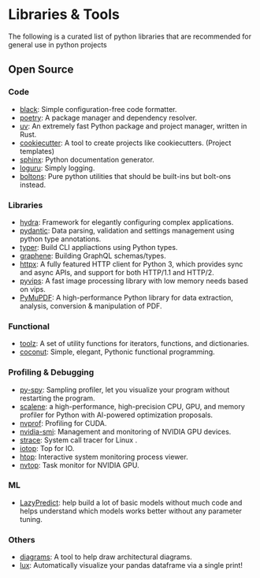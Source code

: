 # Libraries & Tools

The following is a curated list of python libraries that are recommended for 
general use in python projects

## Open Source

### Code
- [black]: Simple configuration-free code formatter.
- [poetry]: A package manager and dependency resolver.
- [uv]: An extremely fast Python package and project manager, written in Rust.
- [cookiecutter]: A tool to create projects like cookiecutters. (Project templates)
- [sphinx]: Python documentation generator.
- [loguru]: Simply logging.
- [boltons]: Pure python utilities that should be built-ins but bolt-ons instead.

### Libraries
- [hydra]: Framework for elegantly configuring complex applications.
- [pydantic]: Data parsing, validation and settings management using python type annotations.
- [typer]: Build CLI appliactions using Python types.
- [graphene]: Building GraphQL schemas/types.
- [httpx]:  A fully featured HTTP client for Python 3, which provides sync and async APIs, and support for both HTTP/1.1 and HTTP/2.
- [pyvips]: A fast image processing library with low memory needs based on vips.
- [PyMuPDF]: A high-performance Python library for data extraction, analysis, conversion & manipulation of PDF.

### Functional
- [toolz]: A set of utility functions for iterators, functions, and dictionaries.
- [coconut]: Simple, elegant, Pythonic functional programming.

### Profiling & Debugging
- [py-spy]: Sampling profiler, let you visualize your program without restarting the program.
- [scalene]: a high-performance, high-precision CPU, GPU, and memory profiler for Python with AI-powered optimization proposals.
- [nvprof]: Profiling for CUDA.
- [nvidia-smi]: Management and monitoring of NVIDIA GPU devices.
- [strace]: System call tracer for Linux .
- [iotop]: Top for IO.
- [htop]: Interactive system monitoring process viewer.
- [nvtop]: Task monitor for NVIDIA GPU.

### ML
- [LazyPredict]: help build a lot of basic models without much code and helps understand which models works better without any parameter tuning.


### Others
- [diagrams]: A tool to help draw architectural diagrams.
- [lux]: Automatically visualize your pandas dataframe via a single print!



[black]: https://github.com/psf/black
[poetry]: https://python-poetry.org/
[uv]: https://github.com/astral-sh/uv
[py-spy]: https://github.com/benfred/py-spy
[diagrams]: https://github.com/mingrammer/diagrams
[PyMuPDF]: https://github.com/pymupdf/PyMuPDF
[nvprof]: https://docs.nvidia.com/cuda/profiler-users-guide/index.html#nvprof-overview
[nvidia-smi]: https://developer.download.nvidia.com/compute/DCGM/docs/nvidia-smi-367.38.pdf
[htop]: https://htop.dev/
[iotop]: https://linux.die.net/man/1/iotop
[nvtop]: https://github.com/Syllo/nvtop
[strace]: https://strace.io/
[hydra]: https://github.com/facebookresearch/hydra
[pydantic]: https://pydantic-docs.helpmanual.io/
[typer]: https://typer.tiangolo.com/
[cookiecutter]: https://github.com/audreyr/cookiecutter
[sphinx]: https://github.com/sphinx-doc/sphinx/
[toolz]: https://github.com/pytoolz/toolz
[coconut]: https://github.com/evhub/coconut
[graphene]: https://github.com/graphql-python/graphene/
[httpx]: https://github.com/encode/httpx
[pyvips]: https://github.com/libvips/pyvips
[thumbor]: https://github.com/thumbor/thumbor
[loguru]: https://github.com/Delgan/loguru
[boltons]: https://github.com/mahmoud/boltons
[scalene]: https://github.com/plasma-umass/scalene

[LazyPredict]: https://github.com/shankarpandala/lazypredict
[lux]: https://github.com/lux-org/lux
